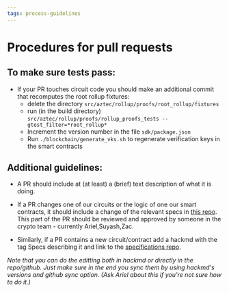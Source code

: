 ```yaml
---
tags: process-guidelines
---
```

# Procedures for pull requests

## To make sure tests pass:

- If your PR touches circuit code you should make an additional commit that recomputes the root rollup fixtures:
     - delete the directory `src/aztec/rollup/proofs/root_rollup/fixtures` 
    - run (in the build directory) `src/aztec/rollup/proofs/rollup_proofs_tests --gtest_filter=*root_rollup*`
    - Increment the version number in the file `sdk/package.json`
    - Run `./blockchain/generate_vks.sh`  to regenerate verification keys in the smart contracts


## Additional guidelines:

- A PR should include at (at least) a (brief) text description of what it is doing.


- If a PR changes one of our circuits or the logic of one our smart contracts, it should include a change of the relevant specs in [this repo](https://github.com/AztecProtocol/AZTEC-Specifications). This part of the PR should be reviewed and approved by someone in the crypto team - currently Ariel,Suyash,Zac.



- Similarly, if a PR contains a new circuit/contract add a hackmd with the tag Specs describing it and link to the [specifications repo](https://github.com/AztecProtocol/AZTEC-Specifications).

*Note that you can do the editting both in hackmd or directly in the repo/github. Just make sure in the end you sync them by using hackmd's versions and github sync option. (Ask Ariel about this if you're not sure how to do it.)*

